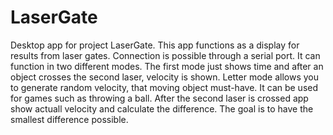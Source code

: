# LaserGate
Desktop app for project LaserGate. This app functions as a display for results from laser gates. Connection is possible through a serial port. It can function in two different modes. The first mode just shows time and after an object crosses the second laser, velocity is shown. Letter mode allows you to generate random velocity, that moving object must-have. It can be used for games such as throwing a ball. After the second laser is crossed app show actuall velocity and calculate the difference. The goal is to have the smallest difference possible.
